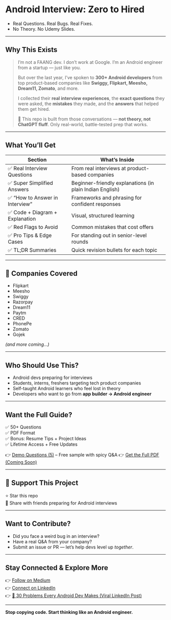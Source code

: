 # Android Interview: Zero to Hired


-  Real Questions.  Real Bugs.  Real Fixes.
-  No Theory. No Udemy Slides.

---

##  Why This Exists
> I’m not a FAANG dev. I don’t work at Google.
> I’m an Android engineer from a startup — just like you.
>
> But over the last year, I’ve spoken to **300+ Android developers** from top product-based companies like **Swiggy, Flipkart, Meesho, Dream11, Zomato**, and more.
>
> I collected their **real interview experiences**, the **exact questions** they were asked, the **mistakes** they made, and the **answers** that helped them get hired.
>
> 📁 This repo is built from those conversations — **not theory, not ChatGPT fluff**. Only real-world, battle-tested prep that works.

---


##  What You’ll Get

|  Section |  What’s Inside |
|------------|------------------|
| ✅ Real Interview Questions | From real interviews at product-based companies |
| ✅ Super Simplified Answers | Beginner-friendly explanations (in plain Indian English) |
| ✅ “How to Answer in Interview” | Frameworks and phrasing for confident responses |
| ✅ Code + Diagram + Explanation | Visual, structured learning |
| ✅ Red Flags to Avoid | Common mistakes that cost offers |
| ✅ Pro Tips & Edge Cases | For standing out in senior-level rounds |
| ✅ TL;DR Summaries | Quick revision bullets for each topic |

---

## 🏢 Companies Covered

- Flipkart  
- Meesho  
- Swiggy  
- Razorpay  
- Dream11  
- Paytm  
- CRED  
- PhonePe  
- Zomato  
- Gojek  

*(and more coming...)*

---

##  Who Should Use This?

- Android devs preparing for interviews  
- Students, interns, freshers targeting tech product companies  
- Self-taught Android learners who feel lost in theory  
- Developers who want to go from **app builder → Android engineer**

---

##  Want the Full Guide?

✅ 50+ Questions  
✅ PDF Format  
✅ Bonus: Resume Tips + Project Ideas  
✅ Lifetime Access + Free Updates

👉  [Demo Questions (5)](./demo/) – Free sample with spicy Q\&A
👉 [Get the Full PDF (Coming Soon)](https://medium.com/@developerimthiyas)  

---


## 🤝 Support This Project
⭐ Star this repo  
🔁 Share with friends preparing for Android interviews  

---

##  Want to Contribute?

- Did you face a weird bug in an interview?
- Have a real Q\&A from your company?
- Submit an issue or PR — let’s help devs level up *together*.

---
 ##  Stay Connected & Explore More

 👉 [Follow on Medium](https://medium.com/@developerimthiyas)  
👉 [Connect on LinkedIn](https://www.linkedin.com/in/imthiyasalam)  
👉 [🔗 30 Problems Every Android Dev Makes (Viral LinkedIn Post)](https://www.linkedin.com/posts/imthiyasalam_youre-not-an-android-developer-youre-a-activity-7336731115451232258-qT_R)


----

**Stop copying code. Start thinking like an Android engineer.**
